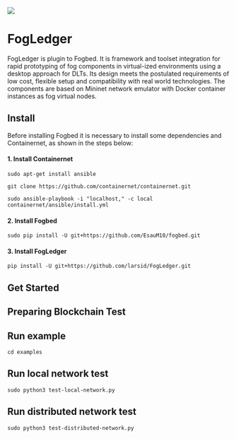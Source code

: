 ![](https://img.shields.io/badge/python-3.8+-blue.svg)
# FogLedger

FogLedger is plugin to Fogbed. It is framework and toolset integration for rapid prototyping of fog components in virtual-ized environments using a desktop approach for DLTs. Its design meets the postulated requirements of low cost, flexible setup and compatibility with real world technologies. The components are based on Mininet network emulator with Docker container instances as fog virtual nodes.

## Install

Before installing Fogbed it is necessary to install some dependencies and Containernet, as shown in the steps below:

#### 1. Install Containernet
```
sudo apt-get install ansible
```

```
git clone https://github.com/containernet/containernet.git
```

```
sudo ansible-playbook -i "localhost," -c local containernet/ansible/install.yml
```

#### 2. Install Fogbed
```
sudo pip install -U git+https://github.com/EsauM10/fogbed.git
```

#### 3. Install FogLedger
```
pip install -U git+https://github.com/larsid/FogLedger.git
```


## Get Started
## Preparing Blockchain Test 



## Run example

```
cd examples
```


## Run local network test
```
sudo python3 test-local-network.py
```
## Run distributed network test
```
sudo python3 test-distributed-network.py
```
